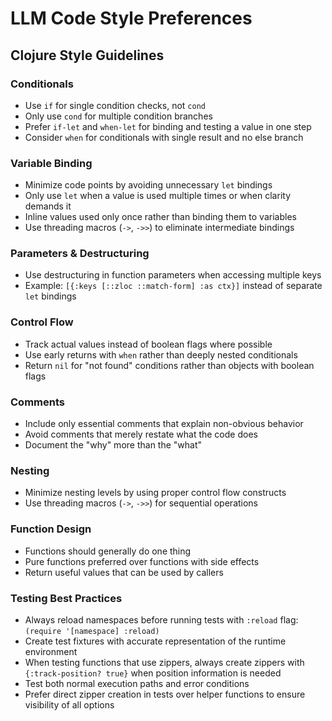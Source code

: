 # LLM Code Style Preferences

## Clojure Style Guidelines

### Conditionals
- Use `if` for single condition checks, not `cond`
- Only use `cond` for multiple condition branches
- Prefer `if-let` and `when-let` for binding and testing a value in one step
- Consider `when` for conditionals with single result and no else branch

### Variable Binding
- Minimize code points by avoiding unnecessary `let` bindings
- Only use `let` when a value is used multiple times or when clarity demands it
- Inline values used only once rather than binding them to variables
- Use threading macros (`->`, `->>`) to eliminate intermediate bindings

### Parameters & Destructuring
- Use destructuring in function parameters when accessing multiple keys
- Example: `[{:keys [::zloc ::match-form] :as ctx}]` instead of separate `let` bindings

### Control Flow
- Track actual values instead of boolean flags where possible
- Use early returns with `when` rather than deeply nested conditionals
- Return `nil` for "not found" conditions rather than objects with boolean flags

### Comments
- Include only essential comments that explain non-obvious behavior
- Avoid comments that merely restate what the code does
- Document the "why" more than the "what"

### Nesting
- Minimize nesting levels by using proper control flow constructs
- Use threading macros (`->`, `->>`) for sequential operations

### Function Design
- Functions should generally do one thing
- Pure functions preferred over functions with side effects
- Return useful values that can be used by callers

### Testing Best Practices
- Always reload namespaces before running tests with `:reload` flag: `(require '[namespace] :reload)`
- Create test fixtures with accurate representation of the runtime environment
- When testing functions that use zippers, always create zippers with `{:track-position? true}` when position information is needed
- Test both normal execution paths and error conditions
- Prefer direct zipper creation in tests over helper functions to ensure visibility of all options
